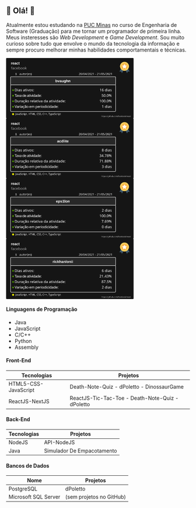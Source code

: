 ## :star2: Olá! :star2:

Atualmente estou estudando na [PUC Minas](https://www.pucminas.br/main/Paginas/default.aspx) no curso de Engenharia de Software (Graduação) para me tornar um programador de primeira linha. Meus insteresses são _Web Development_ e _Game Development_. Sou muito curioso sobre tudo que envolve o mundo da tecnologia da informação e sempre procuro melhorar minhas habilidades comportamentais e técnicas.
<div style="display: flex; flex-direction: row; flex-wrap: wrap; margin: 0 auto;">
  <img src="bvaughn react.svg" alt="My cool logo" width="350" />
  <img src="acdlite react.svg" alt="My cool logo" width="350" />
  <img src="eps1lon react.svg" alt="My cool logo" width="350" />
  <img src="rickhanlonii react.svg" alt="My cool logo" width="350" />
</div>

#### Linguagens de Programação
- Java
- JavaScript
- C/C++
- Python
- Assembly

#### Front-End
Tecnologias | Projetos 
--|--
HTML5-CSS-JavaScript | Death-Note-Quiz - dPoletto - DinossaurGame
ReactJS-NextJS | ReactJS-Tic-Tac-Toe - Death-Note-Quiz - dPoletto

#### Back-End
Tecnologias | Projetos
--|--
NodeJS | API-NodeJS
Java | Simulador De Empacotamento

#### Bancos de Dados
Nome | Projetos
--|--
PostgreSQL | dPoletto 
Microsoft SQL Server | (sem projetos no GitHub)


